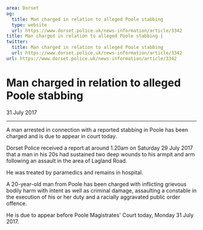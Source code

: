 ```yaml
area: Dorset
og:
  title: Man charged in relation to alleged Poole stabbing
  type: website
  url: https://www.dorset.police.uk/news-information/article/3342
title: Man charged in relation to alleged Poole stabbing |
twitter:
  title: Man charged in relation to alleged Poole stabbing
  url: https://www.dorset.police.uk/news-information/article/3342
url: https://www.dorset.police.uk/news-information/article/3342
```

# Man charged in relation to alleged Poole stabbing

31 July 2017

* * *

A man arrested in connection with a reported stabbing in Poole has been charged and is due to appear in court today.

Dorset Police received a report at around 1.20am on Saturday 29 July 2017 that a man in his 20s had sustained two deep wounds to his armpit and arm following an assault in the area of Lagland Road.

He was treated by paramedics and remains in hospital.

A 20-year-old man from Poole has been charged with inflicting grievous bodily harm with intent as well as criminal damage, assaulting a constable in the execution of his or her duty and a racially aggravated public order offence.

He is due to appear before Poole Magistrates' Court today, Monday 31 July 2017.
